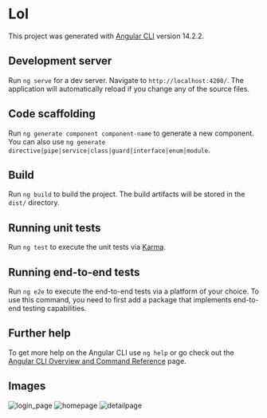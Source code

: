 # Lol

This project was generated with [Angular CLI](https://github.com/angular/angular-cli) version 14.2.2.

## Development server

Run `ng serve` for a dev server. Navigate to `http://localhost:4200/`. The application will automatically reload if you change any of the source files.

## Code scaffolding

Run `ng generate component component-name` to generate a new component. You can also use `ng generate directive|pipe|service|class|guard|interface|enum|module`.

## Build

Run `ng build` to build the project. The build artifacts will be stored in the `dist/` directory.

## Running unit tests

Run `ng test` to execute the unit tests via [Karma](https://karma-runner.github.io).

## Running end-to-end tests

Run `ng e2e` to execute the end-to-end tests via a platform of your choice. To use this command, you need to first add a package that implements end-to-end testing capabilities.

## Further help

To get more help on the Angular CLI use `ng help` or go check out the [Angular CLI Overview and Command Reference](https://angular.io/cli) page.


## Images
![login_page](https://user-images.githubusercontent.com/94372300/191004355-c4295341-e6ec-4556-9d04-0b73fd207355.png)
![homepage](https://user-images.githubusercontent.com/94372300/191004365-e70b1c2c-4b8b-434f-b0fe-34351a1e78ea.png)
![detailpage](https://user-images.githubusercontent.com/94372300/191004368-6c0ba2e1-211b-42bd-b603-c8aa319beb16.png)

